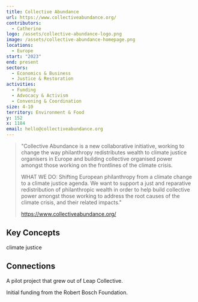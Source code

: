 ```yaml
---
title: Collective Abundance
url: https://www.collectiveabundance.org/
contributors:
  - Catherine
logo: /assets/collective-abundance-logo.png
image: /assets/collective-abundance-homepage.png
locations:
  - Europe
start: "2023"
end: present
sectors:
  - Economics & Business
  - Justice & Restoration
activities:
  - Funding
  - Advocacy & Activism
  - Convening & Coordination
size: 4-10
territory: Environment & Food
y: 152
x: 1184
email: hello@collectiveabundance.org
---
```

> "Collective Abundance is a new collaborative initiative, working to change the way philanthropy redistributes wealth to climate justice organisers in Europe and building collective organised power amongst those working on the frontlines of the climate crisis.
> 
> WHAT WE DO: Shifting European philanthropy from a climate change to a climate justice agenda.
> We want to support a just and reparative redistribution of philanthropic wealth in order to help build collective power amongst those working to address the root causes of the climate crisis, and their related impacts."
> 
> https://www.collectiveabundance.org/

## Key Concepts

climate justice

## Connections

A pilot project that grew out of Leap Collective.

Initial funding from the Robert Bosch Foundation.
